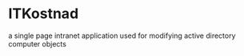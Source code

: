 # ITKostnad
a single page intranet application used for modifying active directory computer objects


